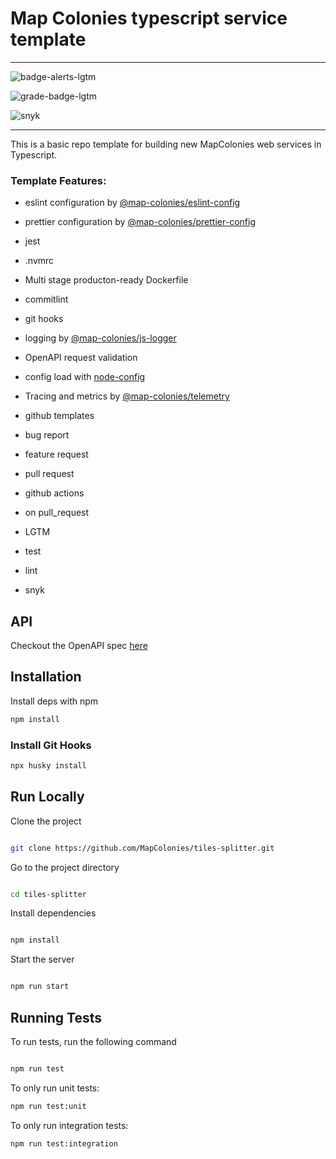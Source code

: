 # Map Colonies typescript service template

----------------------------------

![badge-alerts-lgtm](https://img.shields.io/lgtm/alerts/github/MapColonies/tiles-splitter?style=for-the-badge)

![grade-badge-lgtm](https://img.shields.io/lgtm/grade/javascript/github/MapColonies/tiles-splitter?style=for-the-badge)

![snyk](https://img.shields.io/snyk/vulnerabilities/github/MapColonies/tiles-splitter?style=for-the-badge)

----------------------------------

This is a basic repo template for building new MapColonies web services in Typescript.

### Template Features:

- eslint configuration by [@map-colonies/eslint-config](https://github.com/MapColonies/eslint-config)

- prettier configuration by [@map-colonies/prettier-config](https://github.com/MapColonies/prettier-config)

- jest

- .nvmrc

- Multi stage producton-ready Dockerfile

- commitlint

- git hooks

- logging by [@map-colonies/js-logger](https://github.com/MapColonies/js-logger)

- OpenAPI request validation

- config load with [node-config](https://www.npmjs.com/package/node-config)

- Tracing and metrics by [@map-colonies/telemetry](https://github.com/MapColonies/telemetry)

- github templates

- bug report

- feature request

- pull request

- github actions

- on pull_request

- LGTM

- test

- lint

- snyk

## API
Checkout the OpenAPI spec [here](/openapi3.yaml)

## Installation

Install deps with npm

```bash
npm install
```
### Install Git Hooks
```bash
npx husky install
```

## Run Locally

Clone the project

```bash

git clone https://github.com/MapColonies/tiles-splitter.git

```

Go to the project directory

```bash

cd tiles-splitter

```

Install dependencies

```bash

npm install

```

Start the server

```bash

npm run start

```

## Running Tests

To run tests, run the following command

```bash

npm run test

```

To only run unit tests:
```bash
npm run test:unit
```

To only run integration tests:
```bash
npm run test:integration
```
